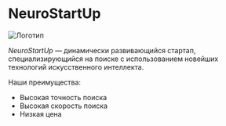 # NeuroStartUp

![Логотип](https://i.pinimg.com/originals/ae/7b/3e/ae7b3e027b890a6231d62d44ea6d939b.png)

*NeuroStartUp* — динамически развивающийся стартап, специализирующийся на поиске с использованием 
 новейших технологий искусственного интеллекта.

Наши преимущества:
* Высокая точность поиска
* Высокая скорость поиска
* Низкая цена